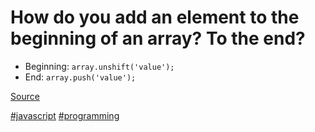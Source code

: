 
# How do you add an element to the beginning of an array? To the end?

- Beginning: `array.unshift('value');`
- End: `array.push('value');`

[Source](https://www.toptal.com/javascript/interview-questions)

[#javascript]() [#programming]()
